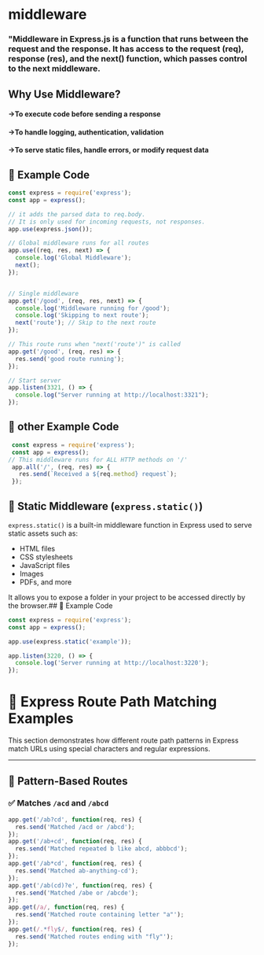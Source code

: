 # middleware
### "Middleware in Express.js is a function that runs between the request and the response. It has access to the request (req), response (res), and the next() function, which passes control to the next middleware.
## Why Use Middleware?
#### ->To execute code before sending a response

#### ->To handle logging, authentication, validation

#### ->To serve static files, handle errors, or modify request data
## 📄 Example Code

```js
const express = require('express');
const app = express();

// it adds the parsed data to req.body.
// It is only used for incoming requests, not responses.
app.use(express.json());

// Global middleware runs for all routes
app.use((req, res, next) => {
  console.log('Global Middleware');
  next();
});


// Single middleware
app.get('/good', (req, res, next) => {
  console.log('Middleware running for /good');
  console.log('Skipping to next route');
  next('route'); // Skip to the next route
});

// This route runs when "next('route')" is called
app.get('/good', (req, res) => {
  res.send('good route running');
});

// Start server
app.listen(3321, () => {
  console.log("Server running at http://localhost:3321");
});
```

## 📄 other Example Code

```js
 const express = require('express');
 const app = express();
// This middleware runs for ALL HTTP methods on '/'
 app.all('/', (req, res) => {
   res.send(`Received a ${req.method} request`);
 });
```
## 📂 Static Middleware (`express.static()`)

`express.static()` is a built-in middleware function in Express used to serve static assets such as:

- HTML files
- CSS stylesheets
- JavaScript files
- Images
- PDFs, and more

It allows you to expose a folder in your project to be accessed directly by the browser.## 📄 Example Code

```js
const express = require('express');
const app = express();

app.use(express.static('example'));

app.listen(3220, () => {
  console.log('Server running at http://localhost:3220');
});
```
# 📘 Express Route Path Matching Examples

This section demonstrates how different route path patterns in Express match URLs using special characters and regular expressions.

---

## 🔹 Pattern-Based Routes

### ✅ Matches `/acd` and `/abcd`
```js
app.get('/ab?cd', function(req, res) {
  res.send('Matched /acd or /abcd');
});
app.get('/ab+cd', function(req, res) {
  res.send('Matched repeated b like abcd, abbbcd');
});
app.get('/ab*cd', function(req, res) {
  res.send('Matched ab-anything-cd');
});
app.get('/ab(cd)?e', function(req, res) {
  res.send('Matched /abe or /abcde');
});
app.get(/a/, function(req, res) {
  res.send('Matched route containing letter "a"');
});
app.get(/.*fly$/, function(req, res) {
  res.send('Matched routes ending with "fly"');
});
